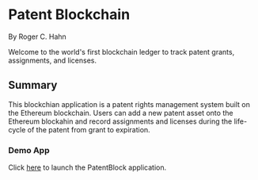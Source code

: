 # Patent Blockchain
By Roger C. Hahn

Welcome to the world's first blockchain ledger to track patent grants, assignments, and licenses.

## Summary

This blockchian application is a patent rights management system built on the Ethereum blockchain. Users can add a new patent asset onto the Ethereum blockahin and record assignments and licenses during the life-cycle of the patent from grant to expiration. 

### Demo App

Click [here](frontend/index.html) to launch the PatentBlock application.

